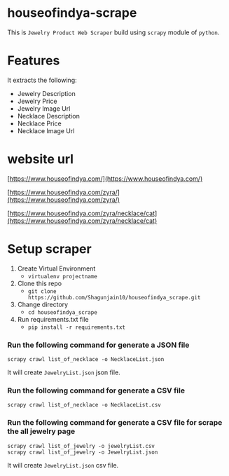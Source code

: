 # houseofindya-scrape

This is `Jewelry Product Web Scraper` build using `scrapy` module of `python`.


# Features
It extracts the following:

  * Jewelry Description
  * Jewelry Price
  * Jewelry Image Url
  * Necklace Description
  * Necklace Price
  * Necklace Image Url
# website url
[https://www.houseofindya.com/](https://www.houseofindya.com/)

[https://www.houseofindya.com/zyra/](https://www.houseofindya.com/zyra/)

[https://www.houseofindya.com/zyra/necklace/cat](https://www.houseofindya.com/zyra/necklace/cat)

# Setup  scraper
1. Create Virtual Environment
   - ```virtualenv projectname```
2. Clone this repo
   - ```git clone https://github.com/Shagunjain10/houseofindya_scrape.git```
3. Change directory
    - ```cd houseofindya_scrape```
4. Run requirements.txt file
   - ```pip install -r requirements.txt```

### Run the following command for generate a JSON file
```
scrapy crawl list_of_necklace -o NecklaceList.json
```
It will create `JewelryList.json` json file.

### Run the following command for generate a CSV file
```
scrapy crawl list_of_necklace -o NecklaceList.csv
```
### Run the following command for generate a CSV file for scrape the all jewelry page
```
scrapy crawl list_of_jewelry -o jewelryList.csv
scrapy crawl list_of_jewelry -o JewelryList.json
```

It will create `JewelryList.json` csv file.
